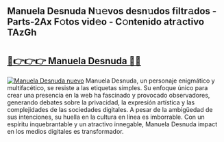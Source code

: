 ## Manuela Desnuda N𝚞𝚎vos desn𝚞dos filtr𝚊dos - Parts-2Ax F𝚘tos vid𝚎o - C𝚘ntenido atr𝚊ctivo TAzGh

# <h2><a href="http://mbdc0v.tromn.icu/?c=Manuela+Desnuda">🔗👉👉👉 Manuela Desnuda 🔗🔗</a></h2>

[![Manuela Desnuda nuevo](https://i.imgur.com/pEAQMta.gif)](http://mbdc0v.tromn.icu/?c=Manuela+Desnuda)
Manuela Desnuda, un personaje enigmático y multifacético, se resiste a las etiquetas simples. Su enfoque único para crear una presencia en la web ha fascinado y provocado observadores, generando debates sobre la privacidad, la expresión artística y las complejidades de las sociedades digitales. A pesar de la ambigüedad de sus intenciones, su huella en la cultura en línea es imborrable. Con un espíritu inquebrantable y un atractivo innegable, Manuela Desnuda impact en los medios digitales es transformador.
